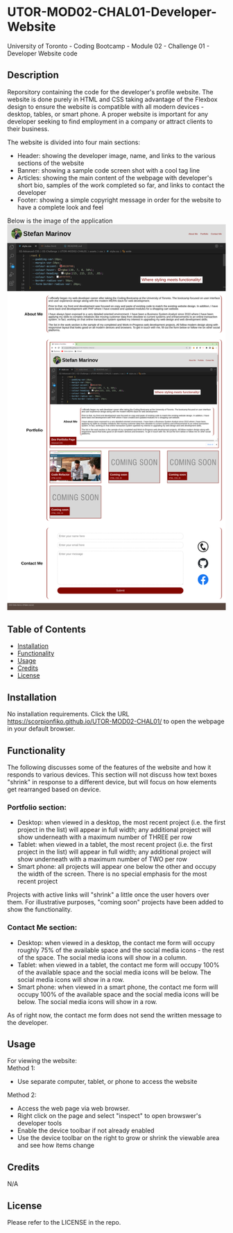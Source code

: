 # UTOR-MOD02-CHAL01-Developer-Website
University of Toronto - Coding Bootcamp - Module 02 - Challenge 01 - Developer Website code

## Description

Reporsitory containing the code for the developer's profile website. The website is done purely in HTML and CSS taking advantage of the Flexbox design to ensure the website is compatible with all modern devices - desktop, tables, or smart phone. A proper website is important for any developer seeking to find employment in a company or attract clients to their business.

The website is divided into four main sections:
- Header: showing the developer image, name, and links to the various sections of the website
- Banner: showing a sample code screen shot with a cool tag line
- Articles: showing the main content of the webpage with developer's short bio, samples of the work completed so far, and links to contact the developer
- Footer: showing a simple copyright message in order for the website to have a complete look and feel 

Below is the image of the application
![Website](./assets/images/scorpionfiko.github.io_UTOR-MOD02-CHAL01-Developer-Website_.png)

## Table of Contents

- [Installation](#installation)
- [Functionality](#functionality)
- [Usage](#usage)
- [Credits](#credits)
- [License](#license)

## Installation

No installation requirements. Click the URL https://scorpionfiko.github.io/UTOR-MOD02-CHAL01/ to open the webpage in your default browser.

## Functionality
The following discusses some of the features of the website and how it responds to various devices. This section will not discuss how text boxes "shrink" in response to a different device, but will focus on how elements get rearranged based on device.
### Portfolio section:
- Desktop: when viewed in a desktop, the most recent project (i.e. the first project in the list) will appear in full width; any additional project will show underneath with a maximum number of THREE per row
- Tablet: when viewed in a tablet, the most recent project (i.e. the first project in the list) will appear in full width; any additional project will show underneath with a maximum number of TWO per row
- Smart phone: all projects will appear one below the other and occupy the width of the screen. There is no special emphasis for the most recent project

Projects with active links will "shrink" a little once the user hovers over them. For illustrative purposes, "coming soon" projects have been added to show the functionality.

### Contact Me section:
- Desktop: when viewed in a desktop, the contact me form will occupy roughly 75% of the available space and the social media icons - the rest of the space. The social media icons will show in a column.
- Tablet: when viewed in a tablet, the contact me form will occupy 100% of the available space and the social media icons will be below. The social media icons will show in a row.
- Smart phone: when viewed in a smart phone, the contact me form will occupy 100% of the available space and the social media icons will be below. The social media icons will show in a row.

As of right now, the contact me form does not send the written message to the developer.


## Usage

For viewing the website:<br />
Method 1:
- Use separate computer, tablet, or phone to access the website


Method 2:
- Access the web page via web browser.
- Right click on the page and select "inspect" to open browswer's developer tools
- Enable the device toolbar if not already enabled
- Use the device toolbar on the right to grow or shrink the viewable area and see how items change

## Credits

N/A

## License

Please refer to the LICENSE in the repo.
